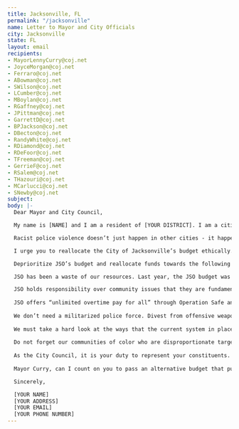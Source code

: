```yaml
---
title: Jacksonville, FL
permalink: "/jacksonville"
name: Letter to Mayor and City Officials
city: Jacksonville
state: FL
layout: email
recipients:
- MayorLennyCurry@coj.net
- JoyceMorgan@coj.net
- Ferraro@coj.net
- ABowman@coj.net
- SWilson@coj.net
- LCumber@coj.net
- MBoylan@coj.net
- RGaffney@coj.net
- JPittman@coj.net
- GarrettD@coj.net
- BPJackson@coj.net
- DBecton@coj.net
- RandyWhite@coj.net
- RDiamond@coj.net
- RDeFoor@coj.net
- TFreeman@coj.net
- GerrieF@coj.net
- RSalem@coj.net
- THazouri@coj.net
- MCarlucci@coj.net
- SNewby@coj.net
subject: 
body: |-
  Dear Mayor and City Council,

  My name is [NAME] and I am a resident of [YOUR DISTRICT]. I am a citizen who is disturbed by the injustice and brutality carried out by the Jacksonville Sheriff’s Office.

  Racist police violence doesn’t just happen in other cities - it happens in Jacksonville too. Our community has a long history of racist policy in housing and school segregation. Black citizens have been subjected to centuries of economic and social exclusion in Jacksonville. Our history still causes inequality today, and these issues must become financial priorities in order to heal from our history. We want change to be made to the way our city allocates its funds.

  I urge you to reallocate the City of Jacksonville’s budget ethically. Commit to our city’s Black communities to combat an over-investment in their criminalization and discrimination. The City Council can take a stand for racial justice by majorly defunding policing and investing in Black communities. Provide relief to those in our community that are victimized by the structural racism that Jacksonville was built upon, and that JSO enforces.

  Deprioritize JSO’s budget and reallocate funds towards the following social services: Community Development, Affordable Housing Programs, Eviction Diversions, COVID Relief and Healthcare, Substance Abuse Treatment Services, Education, Childcare, Transportation, Jobs, and Parks & Recreation. All of these sectors will facilitate the dismantling of racial inequality and will support social justice. This action will reflect the decades of research showing that social programs, education, and a living wage are more successful at promoting the safety of a city than policing or prisons. Ending police brutality and bringing justice to our city should be a budget priority. Overpoliced communities are not safe communities. Thriving communities are safe communities, and communities thrive when they are well-resourced.

  JSO has been a waste of our resources. Last year, the JSO budget was $478,386,277. This means JSO was our single largest expense; more costly than all other city departments combined!

  JSO holds responsibility over community issues that they are fundamentally unable to address. We have seen mounting evidence that police departments are ineffective institutions that marginalize minority communities and put citizens at risk of injury and death. Our city needs EMTs, social workers, and other social service providers to respond to the majority of current police business, including health and wellness checks, domestic/sexual violence situations, and basic documentation around break-ins, vandalism, and wrecks. Usually, when police are dispensed, rather than qualified medical, psychiatric, and social workers, the effect is to bring violence where none previously existed. Jacksonville’s needs must be addressed by the provision of care, not the threat of violence.
  
  JSO offers “unlimited overtime pay for all” through Operation Safe and Sound, which oftentimes is paid out to officers responsible for harassing minorities.
  
  We don’t need a militarized police force. Divest from offensive weapons. Offensive weapons are known to escalate violence. If you want to promote community safety, dedicate yourselves fully to ending poverty– don’t give the police force another $478 million+ to spend on riot gear, grenades, and weapons to use against your own city.
  
  We must take a hard look at the ways that the current system in place fails to serve–and actively harms–our community, and come together to reimagine the role of policing.
  
  Do not forget our communities of color who are disproportionate targets of police violence. Our police department is, quite frankly, upholding policies and practices that allow white supremacy to take Black lives every single day.
  
  As the City Council, it is your duty to represent your constituents. I am urging you to completely revise the budget for the 2020-2021 fiscal year.
  
  Mayor Curry, can I count on you to pass an alternative budget that puts a focus on social service programs?

  Sincerely,

  [YOUR NAME]
  [YOUR ADDRESS]
  [YOUR EMAIL]
  [YOUR PHONE NUMBER]
---
```

